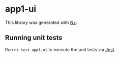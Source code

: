# app1-ui

This library was generated with [Nx](https://nx.dev).

## Running unit tests

Run `nx test app1-ui` to execute the unit tests via [Jest](https://jestjs.io).
